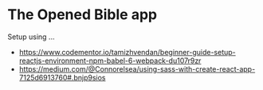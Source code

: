 # The Opened Bible app
Setup using ...
- https://www.codementor.io/tamizhvendan/beginner-guide-setup-reactjs-environment-npm-babel-6-webpack-du107r9zr
- https://medium.com/@Connorelsea/using-sass-with-create-react-app-7125d6913760#.bnjp9sios